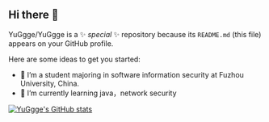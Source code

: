 ## Hi there 👋


YuGgge/YuGgge is a ✨ _special_ ✨ repository because its `README.md` (this file) appears on your GitHub profile.

Here are some ideas to get you started:

- 🔭 I’m a student majoring in software information security at Fuzhou University, China.
- 🌱 I’m currently learning java，network security

<!--
- 👯 I’m looking to collaborate on ...
- 🤔 I’m looking for help with ...
- 💬 Ask me about ...
- 📫 How to reach me: ...
- 😄 Pronouns: ...
- ⚡ Fun fact: ...
-->



[![YuGgge's GitHub stats](https://github-readme-stats.vercel.app/api?username=YuGgge)](https://github.com/anuraghazra/github-readme-stats)

